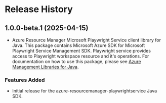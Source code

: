 # Release History

## 1.0.0-beta.1 (2025-04-15)

- Azure Resource Manager Microsoft Playwright Service client library for Java. This package contains Microsoft Azure SDK for Microsoft Playwright Service Management SDK. Playwright service provides access to Playwright workspace resource and it's operations. For documentation on how to use this package, please see [Azure Management Libraries for Java](https://aka.ms/azsdk/java/mgmt).
### Features Added

- Initial release for the azure-resourcemanager-playwrightservice Java SDK.
